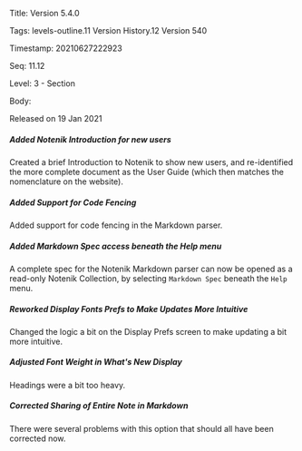Title:  Version 5.4.0

Tags:   levels-outline.11 Version History.12 Version 540

Timestamp: 20210627222923

Seq:    11.12

Level:  3 - Section

Body: 

Released on 19 Jan 2021
 
##### Added Notenik Introduction for new users

Created a brief Introduction to Notenik to show new users, and re-identified the more complete document as the User Guide (which then matches the nomenclature on the website). 

 
##### Added Support for Code Fencing

Added support for code fencing in the Markdown parser. 

 
##### Added Markdown Spec access beneath the Help menu

A complete spec for the Notenik Markdown parser can now be opened as a read-only Notenik Collection, by selecting `Markdown Spec` beneath the `Help` menu. 

 
##### Reworked Display Fonts Prefs to Make Updates More Intuitive

Changed the logic a bit on the Display Prefs screen to make updating a bit more intuitive. 

 
##### Adjusted Font Weight in What's New Display

Headings were a bit too heavy. 

 
##### Corrected Sharing of Entire Note in Markdown

There were several problems with this option that should all have been corrected now.
